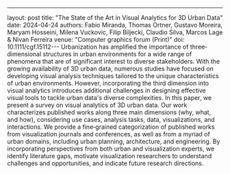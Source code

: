 ---
layout: post
title: "The State of the Art in Visual Analytics for 3D Urban Data"
date: 2024-04-24
authors: Fabio Miranda, Thomas Ortner, Gustavo Moreira, Maryam Hosseini, Milena Vuckovic, Filip Biljecki, Claudio Silva, Marcos Lage & Nivan Ferreira
venue: "Computer graphics forum (Print)"
doi: 10.1111/cgf.15112---
Urbanization has amplified the importance of three‐dimensional structures in urban environments for a wide range of phenomena that are of significant interest to diverse stakeholders. With the growing availability of 3D urban data, numerous studies have focused on developing visual analysis techniques tailored to the unique characteristics of urban environments. However, incorporating the third dimension into visual analytics introduces additional challenges in designing effective visual tools to tackle urban data's diverse complexities. In this paper, we present a survey on visual analytics of 3D urban data. Our work characterizes published works along three main dimensions (why, what, and how), considering use cases, analysis tasks, data, visualizations, and interactions. We provide a fine‐grained categorization of published works from visualization journals and conferences, as well as from a myriad of urban domains, including urban planning, architecture, and engineering. By incorporating perspectives from both urban and visualization experts, we identify literature gaps, motivate visualization researchers to understand challenges and opportunities, and indicate future research directions.
